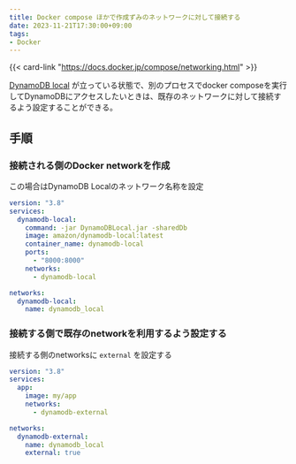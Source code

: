 ```yaml
---
title: Docker compose ほかで作成ずみのネットワークに対して接続する
date: 2023-11-21T17:30:00+09:00
tags:
- Docker
---
```


{{< card-link "https://docs.docker.jp/compose/networking.html" >}}

[DynamoDB local](note/DynamoDB%20localをDocker%20composeで実行してデータ投入までする.md) が立っている状態で、別のプロセスでdocker composeを実行してDynamoDBにアクセスしたいときは、既存のネットワークに対して接続するよう設定することができる。

## 手順

### 接続される側のDocker networkを作成

この場合はDynamoDB Localのネットワーク名称を設定

````yaml
version: "3.8"
services:
  dynamodb-local:
    command: -jar DynamoDBLocal.jar -sharedDb
    image: amazon/dynamodb-local:latest
    container_name: dynamodb-local
    ports:
      - "8000:8000"
    networks:
      - dynamodb-local

networks:
  dynamodb-local:
    name: dynamodb_local
````

### 接続する側で既存のnetworkを利用するよう設定する

接続する側のnetworksに `external` を設定する

````yaml
version: "3.8"
services:
  app:
    image: my/app
    networks:
      - dynamodb-external

networks:
  dynamodb-external:
    name: dynamodb_local
    external: true
````
